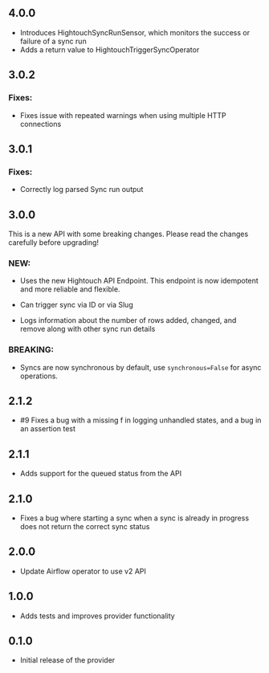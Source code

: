 ## 4.0.0

- Introduces HightouchSyncRunSensor, which monitors the success or failure of a sync run
- Adds a return value to HightouchTriggerSyncOperator

## 3.0.2

### Fixes:

- Fixes issue with repeated warnings when using multiple HTTP connections

## 3.0.1

### Fixes:

- Correctly log parsed Sync run output

## 3.0.0

This is a new API with some breaking changes. Please read the changes carefully
before upgrading!

### NEW:

- Uses the new Hightouch API Endpoint. This endpoint is now idempotent and more
  reliable and flexible.

- Can trigger sync via ID or via Slug

- Logs information about the number of rows added, changed, and remove along
  with other sync run details

### BREAKING:

- Syncs are now synchronous by default, use `synchronous=False` for async
  operations.

## 2.1.2

- #9 Fixes a bug with a missing f in logging unhandled states, and a bug
  in an assertion test

## 2.1.1

- Adds support for the queued status from the API

## 2.1.0

- Fixes a bug where starting a sync when a sync is already in progress does not
  return the correct sync status

## 2.0.0

- Update Airflow operator to use v2 API

## 1.0.0

- Adds tests and improves provider functionality

## 0.1.0

- Initial release of the provider
